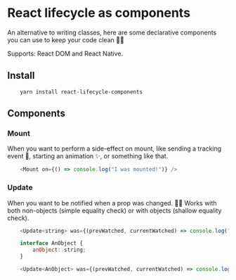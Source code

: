 # React lifecycle as components
An alternative to writing classes, here are some declarative components you can use to keep your code clean 👌🏻

Supports: React DOM and React Native.

## Install
```
    yarn install react-lifecycle-components
```

## Components

### Mount
When you want to perform a side-effect on mount, like sending a tracking event 🚀, starting an animation ✨, or something like that.

```javascript
    <Mount on={() => console.log("I was mounted!")} />
```

### Update
When you want to be notified when a prop was changed. 👌🏻 Works with both non-objects (simple equality check) or with objects (shallow equality check).

```javascript
    <Update<string> was={(prevWatched, currentWatched) => console.log("I was updated!")} watched="hello" />

    interface AnObject {
        anObject: string;
    }

    <Update<AnObject> was={(prevWatched, currentWatched) => console.log("I was updated!")} watched={{ anObject: "hello" }} />
```
